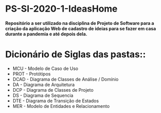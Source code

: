 # PS-SI-2020-1-IdeasHome
#### Repositório a ser utilizado na disciplina de Projeto de Software para a criação da aplicação Web de cadastro de ideias para se fazer em casa durante a pandemia e até depois dela. 

# Dicionário de Siglas das  pastas::
* MCU - Modelo de Caso de Uso
* PROT - Protótipos
* DCAD - Diagrama de Classes de Análise / Domínio
* DA - Diagrama de Arquitetura
* DCP - Diagrama de Classes de Projeto
* DS - Diagrama de Sequencia
* DTE - Diagrama de Transição de Estados
* MER - Modelo de Entidades e Relacionamento

